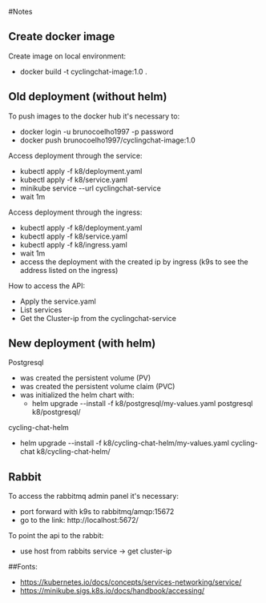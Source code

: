 #Notes

## Create docker image
Create image on local environment:
* docker build -t cyclingchat-image:1.0 .

## Old deployment (without helm)
To push images to the docker hub it's necessary to:
* docker login -u brunocoelho1997 -p password
* docker push brunocoelho1997/cyclingchat-image:1.0

Access deployment through the service:
* kubectl apply -f k8/deployment.yaml
* kubectl apply -f k8/service.yaml
* minikube service --url cyclingchat-service
* wait 1m


Access deployment through the ingress:
* kubectl apply -f k8/deployment.yaml
* kubectl apply -f k8/service.yaml
* kubectl apply -f k8/ingress.yaml
* wait 1m
* access the deployment with the created ip by ingress (k9s to see the address listed on the ingress)

How to access the API:
* Apply the service.yaml
* List services
* Get the Cluster-ip from the cyclingchat-service


## New deployment (with helm)
Postgresql
* was created the persistent volume (PV)
* was created the persistent volume claim (PVC)
* was initialized the helm chart with:
  * helm upgrade --install -f k8/postgresql/my-values.yaml postgresql k8/postgresql/

cycling-chat-helm
* helm upgrade --install -f k8/cycling-chat-helm/my-values.yaml cycling-chat k8/cycling-chat-helm/

## Rabbit

To access the rabbitmq admin panel it's necessary:
* port forward with k9s to rabbitmq/amqp:15672
* go to the link: http://localhost:5672/

To point the api to the rabbit:
* use host from rabbits service -> get cluster-ip

##Fonts:
* https://kubernetes.io/docs/concepts/services-networking/service/
* https://minikube.sigs.k8s.io/docs/handbook/accessing/